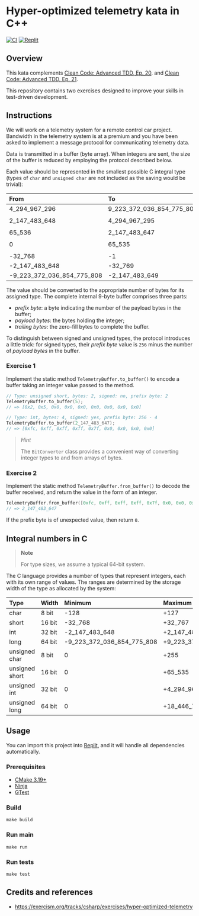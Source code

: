 # Hyper-optimized telemetry kata in C++

[![CI](https://github.com/Coding-Cuddles/hyper-optimized-telemetry-cpp-kata/actions/workflows/main.yml/badge.svg)](https://github.com/Coding-Cuddles/hyper-optimized-telemetry-cpp-kata/actions/workflows/main.yml)
[![Replit](https://img.shields.io/badge/Try%20with%20Replit-black?logo=replit)](https://replit.com/new/github/Coding-Cuddles/hyper-optimized-telemetry-cpp-kata)

## Overview

This kata complements [Clean Code: Advanced TDD, Ep. 20](https://cleancoders.com/episode/clean-code-episode-20).
and [Clean Code: Advanced TDD, Ep. 21](https://cleancoders.com/episode/clean-code-episode-21).

This repository contains two exercises designed to improve your skills in
test-driven development.

## Instructions

We will work on a telemetry system for a remote control car project. Bandwidth
in the telemetry system is at a premium and you have been asked to implement a
message protocol for communicating telemetry data.

Data is transmitted in a buffer (byte array). When integers are sent, the size
of the buffer is reduced by employing the protocol described below.

Each value should be represented in the smallest possible C integral type
(types of `char` and `unsigned char` are not included as the saving would be
trivial):

| From                       | To                        | Type             |
|:---------------------------|:------------------------- |:-----------------|
| 4_294_967_296              | 9_223_372_036_854_775_807 | `long`           |
| 2_147_483_648              | 4_294_967_295             | `unsigned int`   |
| 65_536                     | 2_147_483_647             | `int`            |
| 0                          | 65_535                    | `unsigned short` |
| -32_768                    | -1                        | `short`          |
| -2_147_483_648             | -32_769                   | `int`            |
| -9_223_372_036_854_775_808 | -2_147_483_649            | `long`           |

The value should be converted to the appropriate number of bytes for its
assigned type. The complete internal 9-byte buffer comprises three parts:
* _prefix byte_: a byte indicating the number of the payload bytes in the
  buffer;
* _payload bytes_: the bytes holding the integer;
* _trailing bytes_: the zero-fill bytes to complete the buffer.

To distinguish between signed and unsigned types, the protocol introduces a
little trick: for signed types, their _prefix byte_ value is `256` minus the
number of _payload bytes_ in the buffer.

### Exercise 1

Implement the static method `TelemetryBuffer.to_buffer()` to encode a buffer
taking an integer value passed to the method.

```cpp
// Type: unsigned short, bytes: 2, signed: no, prefix byte: 2
TelemetryBuffer.to_buffer(5);
// => [0x2, 0x5, 0x0, 0x0, 0x0, 0x0, 0x0, 0x0, 0x0]

// Type: int, bytes: 4, signed: yes, prefix byte: 256 - 4
TelemetryBuffer.to_buffer(2_147_483_647);
// => [0xfc, 0xff, 0xff, 0xff, 0x7f, 0x0, 0x0, 0x0, 0x0]
```

> *Hint*
>
> The `BitConverter` class provides a convenient way of converting integer
> types to and from arrays of bytes.

### Exercise 2

Implement the static method `TelemetryBuffer.from_buffer()` to decode the
buffer received, and return the value in the form of an integer.

```cpp
TelemetryBuffer.from_buffer([0xfc, 0xff, 0xff, 0xff, 0x7f, 0x0, 0x0, 0x0, 0x0])
// => 2_147_483_647
```

If the prefix byte is of unexpected value, then return `0`.

## Integral numbers in C

> **Note**
>
> For type sizes, we assume a typical 64-bit system.

The C language provides a number of types that represent integers, each with
its own range of values. The ranges are determined by the storage width of the
type as allocated by the system:

| Type           | Width  | Minimum                    | Maximum                     |
|:---------------|:-------|:---------------------------|:--------------------------- |
| char           | 8 bit  | -128                       | +127                        |
| short          | 16 bit | -32_768                    | +32_767                     |
| int            | 32 bit | -2_147_483_648             | +2_147_483_647              |
| long           | 64 bit | -9_223_372_036_854_775_808 | +9_223_372_036_854_775_807  |
| unsigned char  | 8 bit  | 0                          | +255                        |
| unsigned short | 16 bit | 0                          | +65_535                     |
| unsigned int   | 32 bit | 0                          | +4_294_967_295              |
| unsigned long  | 64 bit | 0                          | +18_446_744_073_709_551_615 |

## Usage

You can import this project into [Replit](https://replit.com), and it will
handle all dependencies automatically.

### Prerequisites

* [CMake 3.19+](https://cmake.org)
* [Ninja](https://ninja-build.org)
* [GTest](https://github.com/google/googletest)

### Build

```console
make build
```

### Run main

```console
make run
```

### Run tests

```console
make test
```

## Credits and references

* <https://exercism.org/tracks/csharp/exercises/hyper-optimized-telemetry>
